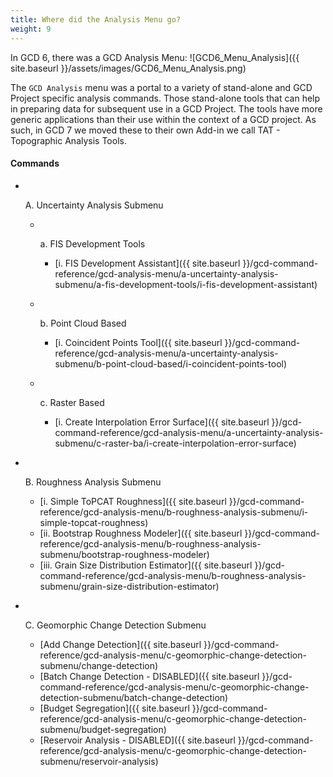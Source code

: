```yaml
---
title: Where did the Analysis Menu go?
weight: 9
---
```

In GCD 6, there was a GCD Analysis Menu:
![GCD6_Menu_Analysis]({{ site.baseurl }}/assets/images/GCD6_Menu_Analysis.png)

The `GCD Analysis` menu was a portal to a variety of stand-alone and GCD Project specific analysis commands. Those stand-alone tools that can help in preparing data for subsequent use in a GCD Project. The tools have more generic applications than their use within the context of a GCD project. As such, in GCD 7 we moved these to their own Add-in we call TAT - Topographic Analysis Tools. 

#### Commands

- ​

  A. Uncertainty Analysis Submenu

  - ​

    a. FIS Development Tools

    - [i. FIS Development Assistant]({{ site.baseurl }}/gcd-command-reference/gcd-analysis-menu/a-uncertainty-analysis-submenu/a-fis-development-tools/i-fis-development-assistant)

  - ​

    b. Point Cloud Based

    - [i. Coincident Points Tool]({{ site.baseurl }}/gcd-command-reference/gcd-analysis-menu/a-uncertainty-analysis-submenu/b-point-cloud-based/i-coincident-points-tool)

  - ​

    c. Raster Based

    - [i. Create Interpolation Error Surface]({{ site.baseurl }}/gcd-command-reference/gcd-analysis-menu/a-uncertainty-analysis-submenu/c-raster-ba/i-create-interpolation-error-surface)

- ​

  B. Roughness Analysis Submenu

  - [i. Simple ToPCAT Roughness]({{ site.baseurl }}/gcd-command-reference/gcd-analysis-menu/b-roughness-analysis-submenu/i-simple-topcat-roughness)
  - [ii. Bootstrap Roughness Modeler]({{ site.baseurl }}/gcd-command-reference/gcd-analysis-menu/b-roughness-analysis-submenu/bootstrap-roughness-modeler)
  - [iii. Grain Size Distribution Estimator]({{ site.baseurl }}/gcd-command-reference/gcd-analysis-menu/b-roughness-analysis-submenu/grain-size-distribution-estimator)

- ​

  C. Geomorphic Change Detection Submenu

  - [Add Change Detection]({{ site.baseurl }}/gcd-command-reference/gcd-analysis-menu/c-geomorphic-change-detection-submenu/change-detection)
  - [Batch Change Detection - DISABLED]({{ site.baseurl }}/gcd-command-reference/gcd-analysis-menu/c-geomorphic-change-detection-submenu/batch-change-detection)
  - [Budget Segregation]({{ site.baseurl }}/gcd-command-reference/gcd-analysis-menu/c-geomorphic-change-detection-submenu/budget-segregation)
  - [Reservoir Analysis - DISABLED]({{ site.baseurl }}/gcd-command-reference/gcd-analysis-menu/c-geomorphic-change-detection-submenu/reservoir-analysis)
